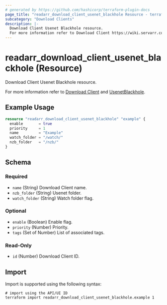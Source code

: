 ```yaml
---
# generated by https://github.com/hashicorp/terraform-plugin-docs
page_title: "readarr_download_client_usenet_blackhole Resource - terraform-provider-readarr"
subcategory: "Download Clients"
description: |-
  Download Client Usenet Blackhole resource.
  For more information refer to Download Client https://wiki.servarr.com/readarr/settings#download-clients and UsenetBlackhole https://wiki.servarr.com/readarr/supported#usenetblackhole.
---
```


# readarr_download_client_usenet_blackhole (Resource)

<!-- subcategory:Download Clients -->Download Client Usenet Blackhole resource.
For more information refer to [Download Client](https://wiki.servarr.com/readarr/settings#download-clients) and [UsenetBlackhole](https://wiki.servarr.com/readarr/supported#usenetblackhole).

## Example Usage

```terraform
resource "readarr_download_client_usenet_blackhole" "example" {
  enable       = true
  priority     = 1
  name         = "Example"
  watch_folder = "/watch/"
  nzb_folder   = "/nzb/"
}
```

<!-- schema generated by tfplugindocs -->
## Schema

### Required

- `name` (String) Download Client name.
- `nzb_folder` (String) Usenet folder.
- `watch_folder` (String) Watch folder flag.

### Optional

- `enable` (Boolean) Enable flag.
- `priority` (Number) Priority.
- `tags` (Set of Number) List of associated tags.

### Read-Only

- `id` (Number) Download Client ID.

## Import

Import is supported using the following syntax:

```shell
# import using the API/UI ID
terraform import readarr_download_client_usenet_blackhole.example 1
```
